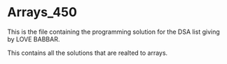 # Arrays_450

This is the file containing the programming solution for the DSA list giving by LOVE BABBAR.

This contains all the solutions that are realted to arrays.
